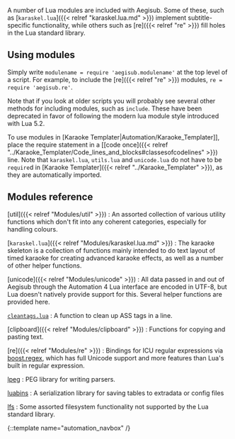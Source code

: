 
A number of Lua modules are included with Aegisub.
Some of these, such as [`karaskel.lua`]({{< relref "karaskel.lua.md" >}}) implement subtitle-specific functionality, while others such as [re]({{< relref "re" >}}) fill holes in the Lua standard library.

## Using modules ##
Simply write `modulename = require 'aegisub.modulename'` at the top level of a script.
For example, to include the [re]({{< relref "re" >}}) modules, `re = require 'aegisub.re'`.

Note that if you look at older scripts you will probably see several other methods for including modules, such as `include`.
These have been deprecated in favor of following the modern lua module style introduced with Lua 5.2.

To use modules in [Karaoke Templater|Automation/Karaoke_Templater]], place the require statement in a [[code once]({{< relref "../Karaoke_Templater/Code_lines_and_blocks#classesofcodelines" >}}) line.
Note that `karaskel.lua`, `utils.lua` and `unicode.lua` do not have to be `require`d in [Karaoke Templater]({{< relref "../Karaoke_Templater" >}}), as they are automatically imported.

## Modules reference ##

[util]({{< relref "Modules/util" >}})
: An assorted collection of various utility functions which don't fit into any coherent categories, especially for handling colours.

[`karaskel.lua`]({{< relref "Modules/karaskel.lua.md" >}})
: The karaoke skeleton is a collection of functions mainly intended to do
text layout of timed karaoke for creating advanced karaoke effects, as well
as a number of other helper functions.

[unicode]({{< relref "Modules/unicode" >}})
: All data passed in and out of Aegisub through the Automation 4 Lua interface are encoded in UTF-8, but Lua doesn't natively provide support for this.
Several helper functions are provided here.

[`cleantags.lua`](#)
: A function to clean up ASS tags in a line.

[clipboard]({{< relref "Modules/clipboard" >}})
: Functions for copying and pasting text.

[re]({{< relref "Modules/re" >}})
: Bindings for ICU regular expressions via [boost.regex](http://www.boost.org/doc/libs/1_53_0/libs/regex/doc/html/index.html), which has full Unicode support and more features than Lua's built in regular expression.

[lpeg](http://www.inf.puc-rio.br/~roberto/lpeg/)
: PEG library for writing parsers.

[luabins](https://github.com/agladysh/luabins)
: A serialization library for saving tables to extradata or config files

[lfs](http://keplerproject.github.io/luafilesystem/)
: Some assorted filesystem functionality not supported by the Lua standard library.

{::template name="automation_navbox" /}
